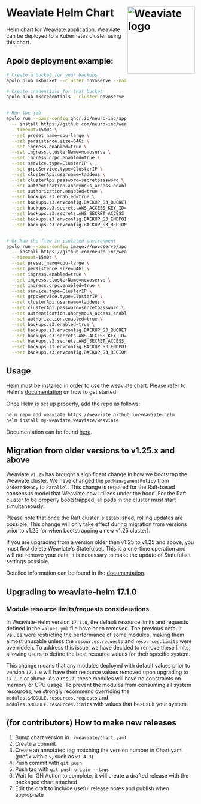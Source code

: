 # Weaviate Helm Chart <img alt='Weaviate logo' src='https://raw.githubusercontent.com/weaviate/weaviate/19de0956c69b66c5552447e84d016f4fe29d12c9/docs/assets/weaviate-logo.png' width='180' align='right' />

Helm chart for Weaviate application. Weaviate can be deployed to a Kubernetes cluster using this chart.
## Apolo deployment example: 



```zsh
# Create a bucket for your backups
apolo blob mkbucket --cluster novoserve --name weaviate-backup --project taddeus

# Create credentials for that bucket
apolo blob mkcredentials --cluster novoserve --project taddeus weaviate-backup


# Run the job 
apolo run --pass-config ghcr.io/neuro-inc/app-deployment \
  -- install https://github.com/neuro-inc/weaviate-helm weaviate weaviate weaviate \
  --timeout=15m0s \
  --set preset_name=cpu-large \
  --set persistence.size=64Gi \
  --set ingress.enabled=true \
  --set ingress.clusterName=novoserve \
  --set ingress.grpc.enabled=true \
  --set service.type=ClusterIP \
  --set grpcService.type=ClusterIP \
  --set clusterApi.username=taddeus \
  --set clusterApi.password=secretpassword \
  --set authentication.anonymous_access.enabled=false \
  --set authorization.enabled=true \
  --set backups.s3.enabled=true \
  --set backups.s3.envconfig.BACKUP_S3_BUCKET=neuro-pl-0214c319f8-apolo-taddeus-weaviate-ba628efa4e761c \
  --set backups.s3.secrets.AWS_ACCESS_KEY_ID=bkt-user-taddeus3f68fd \
  --set backups.s3.secrets.AWS_SECRET_ACCESS_KEY=8286c6a0ccfde3f9d1739854f8c2ca9e44741cdf \
  --set backups.s3.envconfig.BACKUP_S3_ENDPOINT=blob.novoserve.org.neu.ro \
  --set backups.s3.envconfig.BACKUP_S3_REGION=minio


# Or Run the flow in isolated environment
apolo run --pass-config image://novoserve/apolo/taddeus/app-deployment \
  -- install https://github.com/neuro-inc/weaviate-helm weaviate weaviate weaviate \
  --timeout=15m0s \
  --set preset_name=cpu-large \
  --set persistence.size=64Gi \
  --set ingress.enabled=true \
  --set ingress.clusterName=novoserve \
  --set ingress.grpc.enabled=true \
  --set service.type=ClusterIP \
  --set grpcService.type=ClusterIP \
  --set clusterApi.username=taddeus \
  --set clusterApi.password=secretpassword \
  --set authentication.anonymous_access.enabled=false \
  --set authorization.enabled=true \
  --set backups.s3.enabled=true \
  --set backups.s3.envconfig.BACKUP_S3_BUCKET=neuro-pl-0214c319f8-apolo-taddeus-weaviate-ba628efa4e761c \
  --set backups.s3.secrets.AWS_ACCESS_KEY_ID=bkt-user-taddeus3f68fd \
  --set backups.s3.secrets.AWS_SECRET_ACCESS_KEY=8286c6a0ccfde3f9d1739854f8c2ca9e44741cdf \
  --set backups.s3.envconfig.BACKUP_S3_ENDPOINT=blob.novoserve.org.neu.ro \
  --set backups.s3.envconfig.BACKUP_S3_REGION=minio

```
## Usage

[Helm](https://helm.sh) must be installed in order to use the weaviate chart.
Please refer to Helm's [documentation](https://helm.sh/docs/) on how to get started.

Once Helm is set up properly, add the repo as follows:
```zsh
helm repo add weaviate https://weaviate.github.io/weaviate-helm
helm install my-weaviate weaviate/weaviate
```

Documentation can be found [here](https://weaviate.io/developers/weaviate/installation/kubernetes).

## Migration from older versions to v1.25.x and above

Weaviate `v1.25` has brought a significant change in how we bootstrap the Weaviate cluster. We have changed the `podManagementPolicy` from `OrderedReady` to `Parallel`. This change is required for the Raft-based consensus model that Weaviate now utilizes under the hood. For the Raft cluster to be properly bootstrapped, all pods in the cluster must start simultaneously.

Please note that once the Raft cluster is established, rolling updates are possible. This change will only take effect during migration from versions prior to v1.25 (or when bootstrapping a new v1.25 cluster).

If you are upgrading from a version older than v1.25 to v1.25 and above, you must first delete Weaviate's Statefulset. This is a one-time operation and will not remove your data, it is necessary to make the update of Statefulset settings possible.

Detailed information can be found in the [documentation](https://weaviate.io/developers/weaviate/more-resources/migration/weaviate-1-25).

## Upgrading to weaviate-helm 17.1.0

### Module resource limits/requests considerations

In Weaviate-Helm version `17.1.0`, the default resource limits and requests defined in the `values.yml` file have been removed. The previous default values were restricting the performance of some modules, making them almost unusable unless the `resources.requests` and `resources.limits` were overridden. To address this issue, we have decided to remove these limits, allowing users to define the best resource values for their specific system.

This change means that any modules deployed with default values prior to version `17.1.0` will have their resource values removed upon upgrading to `17.1.0` or above. As a result, these modules will have no constraints on memory or CPU usage. To prevent the modules from consuming all system resources, we strongly recommend overriding the `modules.$MODULE.resources.requests` and `modules.$MODULE.resources.limits` with values that best suit your system.

## (for contributors) How to make new releases

1. Bump chart version in `./weaviate/Chart.yaml`
1. Create a commit
1. Create an annotated tag matching the version number in Chart.yaml (prefix
   with a `v`, such as `v1.4.3`)
1. Push commit with `git push`
1. Push tag with `git push origin --tags`
1. Wait for GH Action to complete, it will create a drafted release with the
   packaged chart attached
1. Edit the draft to include useful release notes and publish when appropriate
